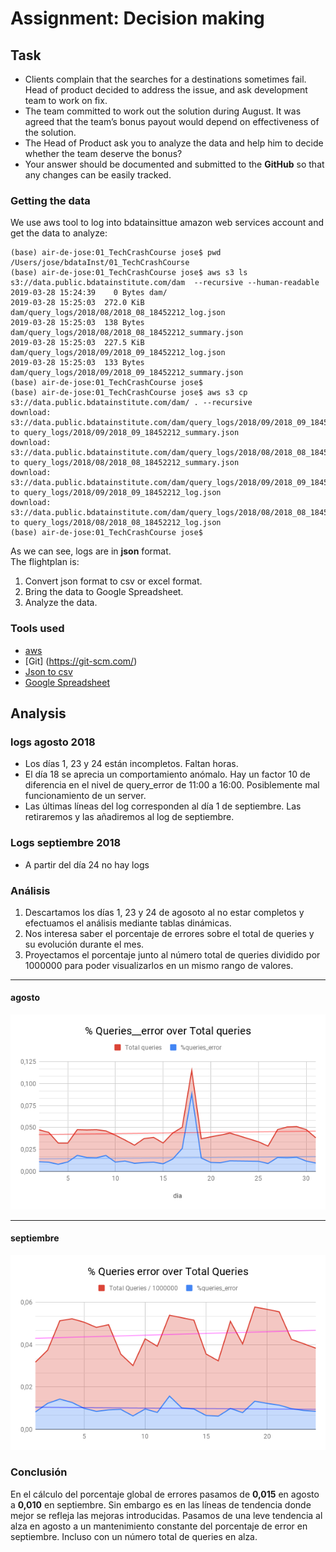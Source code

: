 Assignment: Decision making
===========================

## Task

* Clients complain that the searches for a destinations sometimes fail. Head of product decided to address the issue, and ask development team to work on fix.
* The team committed to work out the solution during August. It was agreed that the team’s bonus payout would depend on effectiveness of the solution.
* The Head of Product ask you to analyze the data and help him to decide whether the team deserve the bonus?
* Your answer should be documented and submitted to the **GitHub** so that any changes can be easily tracked.

### Getting the data

We use aws tool to log into bdatainsittue amazon web services account and get the data to analyze:

```
(base) air-de-jose:01_TechCrashCourse jose$ pwd
/Users/jose/bdataInst/01_TechCrashCourse
(base) air-de-jose:01_TechCrashCourse jose$ aws s3 ls s3://data.public.bdatainstitute.com/dam  --recursive --human-readable
2019-03-28 15:24:39    0 Bytes dam/
2019-03-28 15:25:03  272.0 KiB dam/query_logs/2018/08/2018_08_18452212_log.json
2019-03-28 15:25:03  138 Bytes dam/query_logs/2018/08/2018_08_18452212_summary.json
2019-03-28 15:25:03  227.5 KiB dam/query_logs/2018/09/2018_09_18452212_log.json
2019-03-28 15:25:03  133 Bytes dam/query_logs/2018/09/2018_09_18452212_summary.json
(base) air-de-jose:01_TechCrashCourse jose$ 
(base) air-de-jose:01_TechCrashCourse jose$ aws s3 cp s3://data.public.bdatainstitute.com/dam/ . --recursive
download: s3://data.public.bdatainstitute.com/dam/query_logs/2018/09/2018_09_18452212_summary.json to query_logs/2018/09/2018_09_18452212_summary.json
download: s3://data.public.bdatainstitute.com/dam/query_logs/2018/08/2018_08_18452212_summary.json to query_logs/2018/08/2018_08_18452212_summary.json
download: s3://data.public.bdatainstitute.com/dam/query_logs/2018/09/2018_09_18452212_log.json to query_logs/2018/09/2018_09_18452212_log.json
download: s3://data.public.bdatainstitute.com/dam/query_logs/2018/08/2018_08_18452212_log.json to query_logs/2018/08/2018_08_18452212_log.json
(base) air-de-jose:01_TechCrashCourse jose$ 
```

As we can see, logs are in __json__ format.  
The flightplan is:  

1. Convert json format to csv or excel format. 
2. Bring the data to Google Spreadsheet. 
3. Analyze the data. 

### Tools used
* [aws](https://aws.amazon.com/cli/)
* [Git] (https://git-scm.com/)
* [Json to csv](http://www.convertcsv.com/json-to-csv.htm)
* [Google Spreadsheet](https://www.google.com/sheets/about/)


## Analysis
### logs agosto 2018
* Los días 1, 23 y 24 están incompletos. Faltan horas. 
* El día 18 se aprecia un comportamiento anómalo. Hay un factor 10 de diferencia en el nivel de query_error de 11:00 a 16:00. Posiblemente mal funcionamiento de un server.
*  Las últimas líneas del log corresponden al día 1 de septiembre. Las retiraremos y las añadiremos al log de septiembre.

### Logs septiembre 2018
* A partir del día 24 no hay logs


### Análisis

1. Descartamos los días 1, 23 y 24 de agosoto al no estar completos y efectuamos el análisis mediante tablas dinámicas.
2. Nos interesa saber el porcentaje de errores sobre el total de queries y su evolución durante el mes.
2. Proyectamos el porcentaje junto al número total de queries dividido por 1000000 para poder visualizarlos en un mismo rango de valores.

___

#### agosto
![analisis agosto](./images/analisis_agosto.png)
___

#### septiembre
![analisis agosto](./images/analisis_septiembe.png)


### Conclusión 

En el cálculo del porcentaje global de errores pasamos de **0,015** en agosto a **0,010** en septiembre. Sin embargo es en las líneas de tendencia donde mejor se refleja las mejoras introducidas. Pasamos de una leve tendencia al alza en agosto a un mantenimiento constante del porcentaje de error en septiembre. Incluso con un número total de queries en alza.

